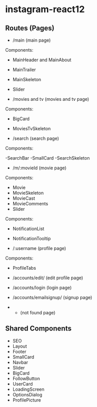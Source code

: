 # instagram-react12

## Routes (Pages)

- /main (main page)

Components:

- MainHeader and MainAbout
- MainTrailer
- MainSkeleton
- Slider


- /movies and tv (movies and tv page)

Components:

- BigCard
- MoviesTvSkeleton


- /search (search page)

Components:

-SearchBar
-SmallCard
-SearchSkeleton

- /m/:movieId (movie page)

Components:

- Movie
- MovieSkeleton
- MovieCast
- MovieComments
- Slider

Components:

- NotificationList
- NotificationTooltip

- /:username (profile page)

Components:

- ProfileTabs

- /accounts/edit/ (edit profile page)

- /accounts/login (login page)

- /accounts/emailsignup/ (signup page)

- - (not found page)

## Shared Components

- SEO
- Layout
- Footer
- SmallCard
- Navbar
- Slider
- BigCard
- FollowButton
- UserCard
- LoadingScreen
- OptionsDialog
- ProfilePicture



